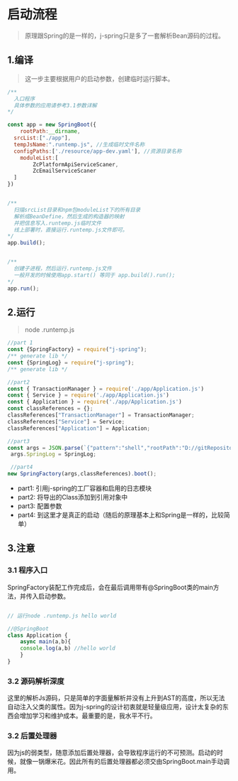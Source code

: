 # 启动流程
> 原理跟Spring的是一样的，j-spring只是多了一套解析Bean源码的过程。


## 1.编译
> 这一步主要根据用户的启动参数，创建临时运行脚本。

```js
/**
  入口程序
  具体参数的应用请参考3.1参数详解
*/

const app = new SpringBoot({
	rootPath:__dirname,
  srcList:["./app"],
  tempJsName:".runtemp.js", //生成临时文件名称
  configPaths:['./resource/app-dev.yaml'], //资源目录名称
	moduleList:[
		ZcPlatformApiServiceScaner,
		ZcEmailServiceScaner
  ]
})


/**
  扫描srcList目录和npm包moduleList下的所有目录
  解析成BeanDefine，然后生成的构造器的映射
  并把信息写入.runtemp.js临时文件
  线上部署时，直接运行.runtemp.js文件即可。
*/
app.build();


/**
  创建子进程，然后运行.runtemp.js文件
  一般开发的时候使用app.start() 等同于 app.build().run();
*/
app.run();
```

## 2.运行
> node .runtemp.js  

```js
//part 1
const {SpringFactory} = require("j-spring");
/** generate lib */
const {SpringLog} = require("j-spring");
/** generate lib */

//part2
const { TransactionManager } = require('./app/Application.js')
const { Service } = require('./app/Application.js')
const { Application } = require('./app/Application.js')
const classReferences = {};
classReferences["TransactionManager"] = TransactionManager;
classReferences["Service"] = Service;
classReferences["Application"] = Application;

//part3
const args = JSON.parse(`{"pattern":"shell","rootPath":"D://gitRepository//j-spring","srcList":["D://gitRepository//j-spring//app"],"moduleList":[],"tempJsName":".runtemp.js","configPaths":["D://gitRepository//j-spring//resource//app-dev.yaml"],"inputArgs":[],"packageName":"./spring","logPackageName":"./spring","annotation":{"valueInject":"Value","appBoot":"SpringBoot","beanInject":"Autowired","springFactory":"SpringFactory","springResource":"SpringResource","proxy":"Proxy","logInject":"log"}}`);
 args.SpringLog = SpringLog;

 //part4
new SpringFactory(args,classReferences).boot();

```


- part1: 引用j-spring的工厂容器和启用的日志模块  
- part2: 将导出的Class添加到引用对象中
- part3: 配置参数
- part4: 到这里才是真正的启动（随后的原理基本上和Spring是一样的，比较简单）

## 3.注意

### 3.1 程序入口
SpringFactory装配工作完成后，会在最后调用带有@SpringBoot类的main方法，并传入启动参数。
```js

// 运行node .runtemp.js hello world

//@SpringBoot
class Application {
	async main(a,b){
    console.log(a,b) //hello world
	}
}
```

### 3.2 源码解析深度
这里的解析Js源码，只是简单的字面量解析并没有上升到AST的高度，所以无法自动注入父类的属性。因为j-spring的设计初衷就是轻量级应用，设计太复杂的东西会增加学习和维护成本。最重要的是，我水平不行。

### 3.2 后置处理器
因为js的弱类型，随意添加后置处理器，会导致程序运行的不可预测。启动的时候，就像一锅爆米花。因此所有的后置处理器都必须交由SpringBoot.main手动调用。
